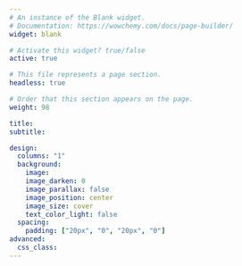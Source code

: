 ```yaml
---
# An instance of the Blank widget.
# Documentation: https://wowchemy.com/docs/page-builder/
widget: blank

# Activate this widget? true/false
active: true

# This file represents a page section.
headless: true

# Order that this section appears on the page.
weight: 98

title:
subtitle:

design:
  columns: "1"
  background:
    image:
    image_darken: 0
    image_parallax: false
    image_position: center
    image_size: cover
    text_color_light: false
  spacing:
    padding: ["20px", "0", "20px", "0"]
advanced:
  css_class:
---
```


<div id="fb-root"></div>
<!-- Your Chat plugin code -->
  <div id="fb-customer-chat" class="fb-customerchat">
  </div>

  <script>
      var chatbox = document.getElementById('fb-customer-chat');
      chatbox.setAttribute("page_id", "496724583720363");
      chatbox.setAttribute("attribution", "biz_inbox");
  </script>

  <!-- Your SDK code -->
  <script>
      window.fbAsyncInit = function() {
        FB.init({
          xfbml            : true,
          version          : 'v13.0'
        });
      };

      (function(d, s, id) {
        var js, fjs = d.getElementsByTagName(s)[0];
        if (d.getElementById(id)) return;
        js = d.createElement(s); js.id = id;
        js.src = 'https://connect.facebook.net/en_GB/sdk/xfbml.customerchat.js';
        fjs.parentNode.insertBefore(js, fjs);
      }(document, 'script', 'facebook-jssdk'));
    </script>